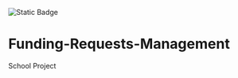 

![Static Badge](https://img.shields.io/badge/codecov-76%25-grrn)

# Funding-Requests-Management

School Project

